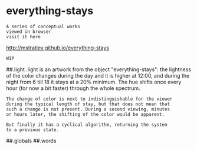 # everything-stays 
	A series of conceptual works
	viewed in browser
	visit it here

http://mstratiev.github.io/everything-stays

	WIP

##.light
	.light is an artwork from the object "everything-stays":
	the lightness of the color changes during the day
	and it is higher at 12:00, and during the night from 6 till 18
	it stays at a 20% minimum. The hue shifts once every hour
	(for now a bit faster) through the whole spectrum.
	 
	The change of color is next to indistinguishable for the viewer
	during the typical length of stay, but that does not mean that
	such a change is not present. During a second viewing, minutes
	or hours later, the shifting of the color would be apparent.
	
	But finally it has a cyclical algorithm, returning the system
	to a previous state.


##.globals
##.words
